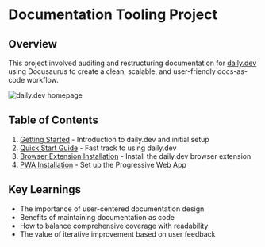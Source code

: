 # Documentation Tooling Project

## Overview
This project involved auditing and restructuring documentation for [daily.dev](https://daily.dev) using Docusaurus to create a clean, scalable, and user-friendly docs-as-code workflow.

![daily.dev homepage](/img/daily-dev-homepage.png)

## Table of Contents

1. [Getting Started](getting-started) - Introduction to daily.dev and initial setup
2. [Quick Start Guide](guides/quick-start-guide) - Fast track to using daily.dev
3. [Browser Extension Installation](guides/browser-extension-installation-guide) - Install the daily.dev browser extension
4. [PWA Installation](guides/pwa-installation-guide) - Set up the Progressive Web App

## Key Learnings
- The importance of user-centered documentation design
- Benefits of maintaining documentation as code
- How to balance comprehensive coverage with readability
- The value of iterative improvement based on user feedback
